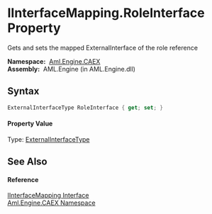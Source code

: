 IInterfaceMapping.RoleInterface Property
========================================
Gets and sets the mapped ExternalInterface of the role reference

  **Namespace:**  [Aml.Engine.CAEX][1]  
  **Assembly:**  AML.Engine (in AML.Engine.dll)

Syntax
------

```csharp
ExternalInterfaceType RoleInterface { get; set; }
```

#### Property Value
Type: [ExternalInterfaceType][2]

See Also
--------

#### Reference
[IInterfaceMapping Interface][3]  
[Aml.Engine.CAEX Namespace][1]  

[1]: ../README.md
[2]: ../ExternalInterfaceType/README.md
[3]: README.md
[4]: https://www.automationml.org
[5]: ../../icons/logoShade.png